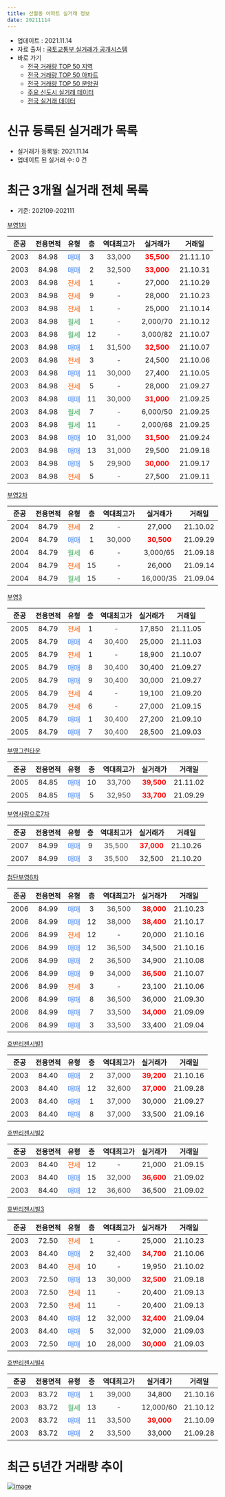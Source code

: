```yaml
---
title: 산월동 아파트 실거래 정보
date: 20211114
---
```


* 업데이트 : 2021.11.14
* 자료 출처 : [국토교통부 실거래가 공개시스템](http://rt.molit.go.kr)
* 바로 가기
    * [전국 거래량 TOP 50 지역](https://apt-info.github.io/apt-trade-info/tr)
    * [전국 거래량 TOP 50 아파트](https://apt-info.github.io/apt-trade-info/ta)
    * [전국 거래량 TOP 50 분양권](https://apt-info.github.io/apt-trade-info/tb)
    * [주요 신도시 실거래 데이터](https://apt-info.github.io/apt-trade-info/newtown)
    * [전국 실거래 데이터](https://apt-info.github.io/apt-trade-info/all)



<script async src="https://pagead2.googlesyndication.com/pagead/js/adsbygoogle.js"></script>
<!-- 기본광고 -->
<ins class="adsbygoogle"
     style="display:block"
     data-ad-client="ca-pub-1142216861245946"
     data-ad-slot="4805727019"
     data-ad-format="auto"
     data-full-width-responsive="true"></ins>
<script>
     (adsbygoogle = window.adsbygoogle || []).push({});
</script>


# 신규 등록된 실거래가 목록

* 실거래가 등록일: 2021.11.14
* 업데이트 된 실거래 수: 0 건




<script async src="https://pagead2.googlesyndication.com/pagead/js/adsbygoogle.js"></script>
<!-- 기본광고 -->
<ins class="adsbygoogle"
     style="display:block"
     data-ad-client="ca-pub-1142216861245946"
     data-ad-slot="4805727019"
     data-ad-format="auto"
     data-full-width-responsive="true"></ins>
<script>
     (adsbygoogle = window.adsbygoogle || []).push({});
</script>


# 최근 3개월 실거래 전체 목록
* 기준: 202109-202111


[부영1차](https://search.naver.com/search.naver?query=%EB%B6%80%EC%98%811%EC%B0%A8)

|준공|전용면적|유형|층|역대최고가|실거래가|거래일|
|:---:|:---:|:---:|:---:|:---:|:---:|:---:|
|2003|84.98|<span style="color:#4285F3">매매</span>|3|<span style="color:#444444">33,000</span>|<b><span style="color:#FF0000">35,500</span></b>|21.11.10|
|2003|84.98|<span style="color:#4285F3">매매</span>|2|<span style="color:#444444">32,500</span>|<b><span style="color:#FF0000">33,000</span></b>|21.10.31|
|2003|84.98|<span style="color:#FF5A00">전세</span>|1|<span style="color:#444444">-</span>|27,000|21.10.29|
|2003|84.98|<span style="color:#FF5A00">전세</span>|9|<span style="color:#444444">-</span>|28,000|21.10.23|
|2003|84.98|<span style="color:#FF5A00">전세</span>|1|<span style="color:#444444">-</span>|25,000|21.10.14|
|2003|84.98|<span style="color:#34A853">월세</span>|1|<span style="color:#444444">-</span>|2,000/70|21.10.12|
|2003|84.98|<span style="color:#34A853">월세</span>|12|<span style="color:#444444">-</span>|3,000/82|21.10.07|
|2003|84.98|<span style="color:#4285F3">매매</span>|1|<span style="color:#444444">31,500</span>|<b><span style="color:#FF0000">32,500</span></b>|21.10.07|
|2003|84.98|<span style="color:#FF5A00">전세</span>|3|<span style="color:#444444">-</span>|24,500|21.10.06|
|2003|84.98|<span style="color:#4285F3">매매</span>|11|<span style="color:#444444">30,000</span>|27,400|21.10.05|
|2003|84.98|<span style="color:#FF5A00">전세</span>|5|<span style="color:#444444">-</span>|28,000|21.09.27|
|2003|84.98|<span style="color:#4285F3">매매</span>|11|<span style="color:#444444">30,000</span>|<b><span style="color:#FF0000">31,000</span></b>|21.09.25|
|2003|84.98|<span style="color:#34A853">월세</span>|7|<span style="color:#444444">-</span>|6,000/50|21.09.25|
|2003|84.98|<span style="color:#34A853">월세</span>|11|<span style="color:#444444">-</span>|2,000/68|21.09.25|
|2003|84.98|<span style="color:#4285F3">매매</span>|10|<span style="color:#444444">31,000</span>|<b><span style="color:#FF0000">31,500</span></b>|21.09.24|
|2003|84.98|<span style="color:#4285F3">매매</span>|13|<span style="color:#444444">31,000</span>|29,500|21.09.18|
|2003|84.98|<span style="color:#4285F3">매매</span>|5|<span style="color:#444444">29,900</span>|<b><span style="color:#FF0000">30,000</span></b>|21.09.17|
|2003|84.98|<span style="color:#FF5A00">전세</span>|5|<span style="color:#444444">-</span>|27,500|21.09.11|

[부영2차](https://search.naver.com/search.naver?query=%EB%B6%80%EC%98%812%EC%B0%A8)

|준공|전용면적|유형|층|역대최고가|실거래가|거래일|
|:---:|:---:|:---:|:---:|:---:|:---:|:---:|
|2004|84.79|<span style="color:#FF5A00">전세</span>|2|<span style="color:#444444">-</span>|27,000|21.10.02|
|2004|84.79|<span style="color:#4285F3">매매</span>|1|<span style="color:#444444">30,000</span>|<b><span style="color:#FF0000">30,500</span></b>|21.09.29|
|2004|84.79|<span style="color:#34A853">월세</span>|6|<span style="color:#444444">-</span>|3,000/65|21.09.18|
|2004|84.79|<span style="color:#FF5A00">전세</span>|15|<span style="color:#444444">-</span>|26,000|21.09.14|
|2004|84.79|<span style="color:#34A853">월세</span>|15|<span style="color:#444444">-</span>|16,000/35|21.09.04|

[부영3](https://search.naver.com/search.naver?query=%EB%B6%80%EC%98%813)

|준공|전용면적|유형|층|역대최고가|실거래가|거래일|
|:---:|:---:|:---:|:---:|:---:|:---:|:---:|
|2005|84.79|<span style="color:#FF5A00">전세</span>|1|<span style="color:#444444">-</span>|17,850|21.11.05|
|2005|84.79|<span style="color:#4285F3">매매</span>|4|<span style="color:#444444">30,400</span>|25,000|21.11.03|
|2005|84.79|<span style="color:#FF5A00">전세</span>|1|<span style="color:#444444">-</span>|18,900|21.10.07|
|2005|84.79|<span style="color:#4285F3">매매</span>|8|<span style="color:#444444">30,400</span>|30,400|21.09.27|
|2005|84.79|<span style="color:#4285F3">매매</span>|9|<span style="color:#444444">30,400</span>|30,000|21.09.27|
|2005|84.79|<span style="color:#FF5A00">전세</span>|4|<span style="color:#444444">-</span>|19,100|21.09.20|
|2005|84.79|<span style="color:#FF5A00">전세</span>|6|<span style="color:#444444">-</span>|27,000|21.09.15|
|2005|84.79|<span style="color:#4285F3">매매</span>|1|<span style="color:#444444">30,400</span>|27,200|21.09.10|
|2005|84.79|<span style="color:#4285F3">매매</span>|7|<span style="color:#444444">30,400</span>|28,500|21.09.03|

[부영그린타운](https://search.naver.com/search.naver?query=%EB%B6%80%EC%98%81%EA%B7%B8%EB%A6%B0%ED%83%80%EC%9A%B4)

|준공|전용면적|유형|층|역대최고가|실거래가|거래일|
|:---:|:---:|:---:|:---:|:---:|:---:|:---:|
|2005|84.85|<span style="color:#4285F3">매매</span>|10|<span style="color:#444444">33,700</span>|<b><span style="color:#FF0000">39,500</span></b>|21.11.02|
|2005|84.85|<span style="color:#4285F3">매매</span>|5|<span style="color:#444444">32,950</span>|<b><span style="color:#FF0000">33,700</span></b>|21.09.29|

[부영사랑으로7차](https://search.naver.com/search.naver?query=%EB%B6%80%EC%98%81%EC%82%AC%EB%9E%91%EC%9C%BC%EB%A1%9C7%EC%B0%A8)

|준공|전용면적|유형|층|역대최고가|실거래가|거래일|
|:---:|:---:|:---:|:---:|:---:|:---:|:---:|
|2007|84.99|<span style="color:#4285F3">매매</span>|9|<span style="color:#444444">35,500</span>|<b><span style="color:#FF0000">37,000</span></b>|21.10.26|
|2007|84.99|<span style="color:#4285F3">매매</span>|3|<span style="color:#444444">35,500</span>|32,500|21.10.20|

[첨단부영6차](https://search.naver.com/search.naver?query=%EC%B2%A8%EB%8B%A8%EB%B6%80%EC%98%816%EC%B0%A8)

|준공|전용면적|유형|층|역대최고가|실거래가|거래일|
|:---:|:---:|:---:|:---:|:---:|:---:|:---:|
|2006|84.99|<span style="color:#4285F3">매매</span>|3|<span style="color:#444444">36,500</span>|<b><span style="color:#FF0000">38,000</span></b>|21.10.23|
|2006|84.99|<span style="color:#4285F3">매매</span>|12|<span style="color:#444444">38,000</span>|<b><span style="color:#FF0000">38,400</span></b>|21.10.17|
|2006|84.99|<span style="color:#FF5A00">전세</span>|12|<span style="color:#444444">-</span>|20,000|21.10.16|
|2006|84.99|<span style="color:#4285F3">매매</span>|12|<span style="color:#444444">36,500</span>|34,500|21.10.16|
|2006|84.99|<span style="color:#4285F3">매매</span>|2|<span style="color:#444444">36,500</span>|34,900|21.10.08|
|2006|84.99|<span style="color:#4285F3">매매</span>|9|<span style="color:#444444">34,000</span>|<b><span style="color:#FF0000">36,500</span></b>|21.10.07|
|2006|84.99|<span style="color:#FF5A00">전세</span>|3|<span style="color:#444444">-</span>|23,100|21.10.06|
|2006|84.99|<span style="color:#4285F3">매매</span>|8|<span style="color:#444444">36,500</span>|36,000|21.09.30|
|2006|84.99|<span style="color:#4285F3">매매</span>|7|<span style="color:#444444">33,500</span>|<b><span style="color:#FF0000">34,000</span></b>|21.09.09|
|2006|84.99|<span style="color:#4285F3">매매</span>|3|<span style="color:#444444">33,500</span>|33,400|21.09.04|


<script async src="https://pagead2.googlesyndication.com/pagead/js/adsbygoogle.js"></script>
<!-- 기본광고 -->
<ins class="adsbygoogle"
     style="display:block"
     data-ad-client="ca-pub-1142216861245946"
     data-ad-slot="4805727019"
     data-ad-format="auto"
     data-full-width-responsive="true"></ins>
<script>
     (adsbygoogle = window.adsbygoogle || []).push({});
</script>


[호반리젠시빌1](https://search.naver.com/search.naver?query=%ED%98%B8%EB%B0%98%EB%A6%AC%EC%A0%A0%EC%8B%9C%EB%B9%8C1)

|준공|전용면적|유형|층|역대최고가|실거래가|거래일|
|:---:|:---:|:---:|:---:|:---:|:---:|:---:|
|2003|84.40|<span style="color:#4285F3">매매</span>|2|<span style="color:#444444">37,000</span>|<b><span style="color:#FF0000">39,200</span></b>|21.10.16|
|2003|84.40|<span style="color:#4285F3">매매</span>|12|<span style="color:#444444">32,600</span>|<b><span style="color:#FF0000">37,000</span></b>|21.09.28|
|2003|84.40|<span style="color:#4285F3">매매</span>|1|<span style="color:#444444">37,000</span>|30,000|21.09.27|
|2003|84.40|<span style="color:#4285F3">매매</span>|8|<span style="color:#444444">37,000</span>|33,500|21.09.16|

[호반리젠시빌2](https://search.naver.com/search.naver?query=%ED%98%B8%EB%B0%98%EB%A6%AC%EC%A0%A0%EC%8B%9C%EB%B9%8C2)

|준공|전용면적|유형|층|역대최고가|실거래가|거래일|
|:---:|:---:|:---:|:---:|:---:|:---:|:---:|
|2003|84.40|<span style="color:#FF5A00">전세</span>|12|<span style="color:#444444">-</span>|21,000|21.09.15|
|2003|84.40|<span style="color:#4285F3">매매</span>|15|<span style="color:#444444">32,000</span>|<b><span style="color:#FF0000">36,600</span></b>|21.09.02|
|2003|84.40|<span style="color:#4285F3">매매</span>|12|<span style="color:#444444">36,600</span>|36,500|21.09.02|

[호반리젠시빌3](https://search.naver.com/search.naver?query=%ED%98%B8%EB%B0%98%EB%A6%AC%EC%A0%A0%EC%8B%9C%EB%B9%8C3)

|준공|전용면적|유형|층|역대최고가|실거래가|거래일|
|:---:|:---:|:---:|:---:|:---:|:---:|:---:|
|2003|72.50|<span style="color:#FF5A00">전세</span>|1|<span style="color:#444444">-</span>|25,000|21.10.23|
|2003|84.40|<span style="color:#4285F3">매매</span>|2|<span style="color:#444444">32,400</span>|<b><span style="color:#FF0000">34,700</span></b>|21.10.06|
|2003|84.40|<span style="color:#FF5A00">전세</span>|10|<span style="color:#444444">-</span>|19,950|21.10.02|
|2003|72.50|<span style="color:#4285F3">매매</span>|13|<span style="color:#444444">30,000</span>|<b><span style="color:#FF0000">32,500</span></b>|21.09.18|
|2003|72.50|<span style="color:#FF5A00">전세</span>|11|<span style="color:#444444">-</span>|20,400|21.09.13|
|2003|72.50|<span style="color:#FF5A00">전세</span>|11|<span style="color:#444444">-</span>|20,400|21.09.13|
|2003|84.40|<span style="color:#4285F3">매매</span>|12|<span style="color:#444444">32,000</span>|<b><span style="color:#FF0000">32,400</span></b>|21.09.04|
|2003|84.40|<span style="color:#4285F3">매매</span>|5|<span style="color:#444444">32,000</span>|32,000|21.09.03|
|2003|72.50|<span style="color:#4285F3">매매</span>|10|<span style="color:#444444">28,000</span>|<b><span style="color:#FF0000">30,000</span></b>|21.09.03|

[호반리젠시빌4](https://search.naver.com/search.naver?query=%ED%98%B8%EB%B0%98%EB%A6%AC%EC%A0%A0%EC%8B%9C%EB%B9%8C4)

|준공|전용면적|유형|층|역대최고가|실거래가|거래일|
|:---:|:---:|:---:|:---:|:---:|:---:|:---:|
|2003|83.72|<span style="color:#4285F3">매매</span>|1|<span style="color:#444444">39,000</span>|34,800|21.10.16|
|2003|83.72|<span style="color:#34A853">월세</span>|13|<span style="color:#444444">-</span>|12,000/60|21.10.12|
|2003|83.72|<span style="color:#4285F3">매매</span>|11|<span style="color:#444444">33,500</span>|<b><span style="color:#FF0000">39,000</span></b>|21.10.09|
|2003|83.72|<span style="color:#4285F3">매매</span>|2|<span style="color:#444444">33,500</span>|33,000|21.09.28|



<script async src="https://pagead2.googlesyndication.com/pagead/js/adsbygoogle.js"></script>
<!-- 기본광고 -->
<ins class="adsbygoogle"
     style="display:block"
     data-ad-client="ca-pub-1142216861245946"
     data-ad-slot="4805727019"
     data-ad-format="auto"
     data-full-width-responsive="true"></ins>
<script>
     (adsbygoogle = window.adsbygoogle || []).push({});
</script>


# 최근 5년간 거래량 추이


<div style="width:100%;">
    <canvas id="deal_progress" height="200"></canvas>
</div>

<script>
new Chart(document.getElementById("deal_progress"), {
    type: 'line',
    data: {
        labels: ['16.01','16.02','16.03','16.04','16.05','16.06','16.07','16.08','16.09','16.10','16.11','16.12','17.01','17.02','17.03','17.04','17.05','17.06','17.07','17.08','17.09','17.10','17.11','17.12','18.01','18.02','18.03','18.04','18.05','18.06','18.07','18.08','18.09','18.10','18.11','18.12','19.01','19.02','19.03','19.04','19.05','19.06','19.07','19.08','19.09','19.10','19.11','19.12','20.01','20.02','20.03','20.04','20.05','20.06','20.07','20.08','20.09','20.10','20.11','20.12','21.01','21.02','21.03','21.04','21.05','21.06','21.07','21.08','21.09','21.10','21.11'],
        datasets: [{
            label: '매매/분양권',
            data: [24,36,27,23,29,37,38,35,33,38,38,22,26,32,27,23,32,21,43,42,40,36,37,31,29,19,58,25,23,29,26,39,42,53,39,38,36,29,30,29,28,35,38,44,40,52,38,42,38,46,41,33,39,47,50,29,40,39,55,52,27,19,23,15,23,26,33,41,23,14,3],
            borderColor: "rgba(66, 133, 243, 1)",
            backgroundColor: "rgba(66, 133, 243, 0.05)",
            borderWidth: 1,
            pointRadius: 0,
            fill: false,
            lineTension: 0
        },{
            label: '전/월세',
            data: [15,18,26,11,12,12,18,16,14,12,12,14,13,12,11,12,11,4,9,16,11,10,19,12,17,13,10,11,6,12,12,13,9,16,9,15,20,17,23,15,10,16,10,12,13,15,15,10,9,17,7,5,4,17,17,12,9,11,14,17,16,20,18,8,9,6,9,16,12,13,1],
            borderColor: "rgba(255, 90, 0, 1)",
            backgroundColor: "rgba(255, 90, 0, 0.05)",
            borderWidth: 1,
            pointRadius: 0,
            fill: false,
            lineTension: 0
        },{
            label: '합계',
            data: [39,54,53,34,41,49,56,51,47,50,50,36,39,44,38,35,43,25,52,58,51,46,56,43,46,32,68,36,29,41,38,52,51,69,48,53,56,46,53,44,38,51,48,56,53,67,53,52,47,63,48,38,43,64,67,41,49,50,69,69,43,39,41,23,32,32,42,57,35,27,4],
            borderColor: "rgba(0, 0, 0, 1)",
            backgroundColor: "rgba(0, 0, 0, 0.03)",
            borderWidth: 0.1,
            pointRadius: 0,
            fill: true,
            lineTension: 0
        }
        ]
    },
    options: {
        responsive: true,
        title: {
            display: false
        },
        tooltips: {
            mode: 'index',
            intersect: false
        },
        hover: {
            mode: 'nearest',
            intersect: true
        },
        scales: {
            xAxes: [{
                display: true,
                scaleLabel: {
                    display: true,
                    labelString: '년/월'
                }
            }],
            yAxes: [{
                display: true,
                ticks: {
                    suggestedMin: 0,
                },
                scaleLabel: {
                    display: true,
                    labelString: '실거래 수'
                }
            }]
        }
    }
});

</script>


[![image](https://apt-info.github.io/images/2020-01-03-apt-trade-info/1024x500.png)](https://play.google.com/store/apps/details?id=com.aptinfo.apttradeinfo)

